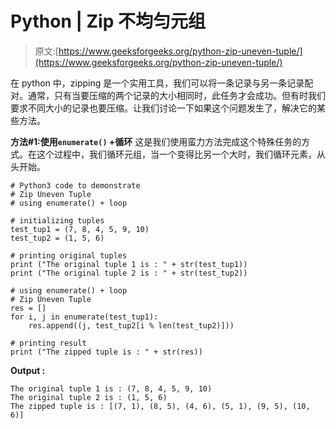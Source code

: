 # Python | Zip 不均匀元组

> 原文:[https://www.geeksforgeeks.org/python-zip-uneven-tuple/](https://www.geeksforgeeks.org/python-zip-uneven-tuple/)

在 python 中，zipping 是一个实用工具，我们可以将一条记录与另一条记录配对。通常，只有当要压缩的两个记录的大小相同时，此任务才会成功。但有时我们要求不同大小的记录也要压缩。让我们讨论一下如果这个问题发生了，解决它的某些方法。

**方法#1:使用`enumerate()` +循环**
这是我们使用蛮力方法完成这个特殊任务的方式。在这个过程中，我们循环元组，当一个变得比另一个大时，我们循环元素，从头开始。

```
# Python3 code to demonstrate 
# Zip Uneven Tuple
# using enumerate() + loop

# initializing tuples
test_tup1 = (7, 8, 4, 5, 9, 10)
test_tup2 = (1, 5, 6)

# printing original tuples
print ("The original tuple 1 is : " + str(test_tup1))
print ("The original tuple 2 is : " + str(test_tup2))

# using enumerate() + loop
# Zip Uneven Tuple
res = []
for i, j in enumerate(test_tup1):
    res.append((j, test_tup2[i % len(test_tup2)]))

# printing result 
print ("The zipped tuple is : " + str(res))
```

**Output :**

```
The original tuple 1 is : (7, 8, 4, 5, 9, 10)
The original tuple 2 is : (1, 5, 6)
The zipped tuple is : [(7, 1), (8, 5), (4, 6), (5, 1), (9, 5), (10, 6)]

```